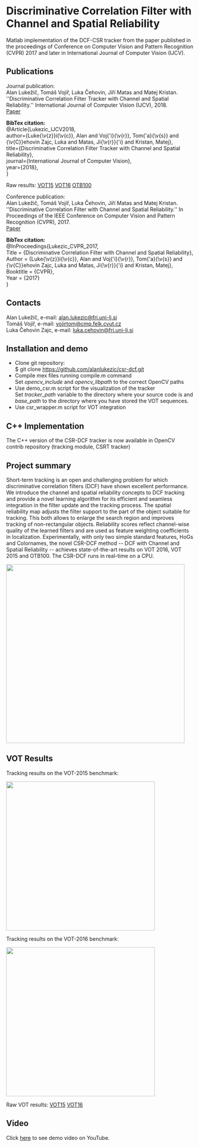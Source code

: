 # Discriminative Correlation Filter with Channel and Spatial Reliability

Matlab implementation of the DCF-CSR tracker from the paper published in the proceedings of Conference on Computer Vision and Pattern Recognition (CVPR) 2017 and later in International Journal of Computer Vision (IJCV).

## Publications
Journal publication: </br>
Alan Lukežič, Tomáš Vojíř, Luka Čehovin, Jiří Matas and Matej Kristan. ''Discriminative Correlation Filter Tracker with Channel and Spatial Reliability.'' International Journal of Computer Vision (IJCV), 2018.</br>
[Paper](https://arxiv.org/abs/1611.08461) </br>

<b>BibTex citation:</b></br>
@Article{Lukezic_IJCV2018,</br>
author={Luke{\v{z}}i{\v{c}}, Alan and Voj{\'i}{\v{r}}, Tom{\'a}{\v{s}} and {\v{C}}ehovin Zajc, Luka and Matas, Ji{\v{r}}{\'i} and Kristan, Matej},</br>
title={Discriminative Correlation Filter Tracker with Channel and Spatial Reliability},</br>
journal={International Journal of Computer Vision},</br>
year={2018},</br>
}

Raw results: [VOT15](http://data.vicos.si/alanl/CSR-DCF-VOT15.zip) [VOT16](http://data.vicos.si/alanl/CSR-DCF-VOT16.zip) [OTB100](http://data.vicos.si/alanl/CSR-DCF-results-OTB100.zip)

Conference publication: </br>
Alan Lukežič, Tomáš Vojíř, Luka Čehovin, Jiří Matas and Matej Kristan. ''Discriminative Correlation Filter with Channel and Spatial Reliability.'' In Proceedings of the IEEE Conference on Computer Vision and Pattern Recognition (CVPR), 2017.</br>
[Paper](http://openaccess.thecvf.com/content_cvpr_2017/papers/Lukezic_Discriminative_Correlation_Filter_CVPR_2017_paper.pdf) </br>

<b>BibTex citation:</b></br>
@InProceedings{Lukezic_CVPR_2017,<br>
Title = {Discriminative Correlation Filter with Channel and Spatial Reliability},<br>
Author = {Luke{\v{z}}i{\v{c}}, Alan and Voj{\'i}{\v{r}}, Tom{\'a}{\v{s}} and {\v{C}}ehovin Zajc, Luka and Matas, Ji{\v{r}}{\'i} and Kristan, Matej},<br>
Booktitle = {CVPR},<br>
Year = {2017}<br>
}

## Contacts

Alan Lukežič, e-mail: alan.lukezic@fri.uni-lj.si </br>
Tomáš Vojíř, e-mail: vojirtom@cmp.felk.cvut.cz </br>
Luka Čehovin Zajc, e-mail: luka.cehovin@fri.uni-lj.si </br>

## Installation and demo
* Clone git repository: </br>
    $ git clone https://github.com/alanlukezic/csr-dcf.git
* Compile mex files running compile.m command </br>
	Set <i>opencv_include</i> and <i>opencv_libpath</i> to the correct OpenCV paths
* Use demo_csr.m script for the visualization of the tracker </br>
	Set <i>tracker_path</i> variable to the directory where your source code is and <i>base_path</i> to the directory where you have stored the VOT sequences.
* Use csr_wrapper.m script for VOT integration

## C++ Implementation

The C++ version of the CSR-DCF tracker is now available in OpenCV contrib repository (tracking module, CSRT tracker)

## Project summary
Short-term tracking is an open and challenging problem for which discriminative correlation filters (DCF) have shown excellent performance. We introduce the channel and spatial reliability concepts to DCF tracking and provide a novel learning algorithm for its efficient and seamless integration in the filter update and the tracking process. The spatial reliability map adjusts the filter support to the part of the object suitable for tracking. This both allows to enlarge the search region and improves tracking of non-rectangular objects. Reliability scores reflect channel-wise quality of the learned filters and are used as feature weighting coefficients in localization. Experimentally, with only two simple standard features, HoGs and Colornames, the novel CSR-DCF method -- DCF with Channel and Spatial Reliability -- achieves state-of-the-art results on VOT 2016, VOT 2015 and OTB100. The CSR-DCF runs in real-time on a CPU.

<p style="width:100%, text-align:center"><a href="url"><img src="https://user-images.githubusercontent.com/12802864/26883749-54b16eae-4b9e-11e7-8506-94c211331218.png" width="480"></a></p>

## VOT Results
Tracking results on the VOT-2015 benchmark:
<div>
<a href="url"><img src="https://user-images.githubusercontent.com/12802864/26885137-0fa669dc-4ba2-11e7-8b41-52adfdfcf767.PNG" text-align="left" width="400"></a>
</div>

Tracking results on the VOT-2016 benchmark:
<div>
<a href="url"><img src="https://user-images.githubusercontent.com/12802864/26885151-1a6049c4-4ba2-11e7-9c30-0c3bf0f87943.PNG" text-align="right" width="400"></a>
</div>

Raw VOT results: [VOT15](http://data.vicos.si/alanl/CSR-DCF-VOT15.zip) [VOT16](http://data.vicos.si/alanl/CSR-DCF-VOT16.zip)

## Video
Click <a href="https://www.youtube.com/watch?v=Yl-grwGch_M">here</a> to see demo video on YouTube.
